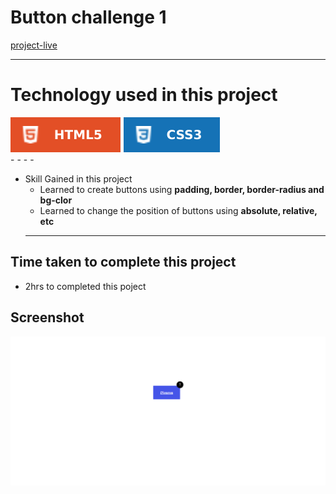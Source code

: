 # Button challenge 1 #
[project-live](https://fswd-project1.netlify.app)
  - - - -
 # Technology used in this project #
  ![html](./images/html.svg) ![css](./images/css.svg)  
    - - - -
* Skill Gained in this project
  * Learned to create buttons using __padding, border, border-radius and bg-clor__
  * Learned to change the position of buttons using __absolute, relative, etc__ 
   - - - -
 ## Time taken to complete this project ##
 *  2hrs to completed this poject
 
 ## Screenshot ##
 
 ![picture](./images/destopscreen.png)
 